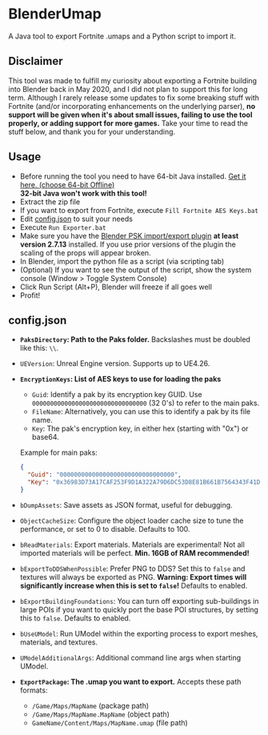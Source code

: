 # BlenderUmap
A Java tool to export Fortnite .umaps and a Python script to import it.

## Disclaimer
This tool was made to fulfill my curiosity about exporting a Fortnite building into Blender back in May 2020, and I did not plan to support this for long term. Although I rarely release some updates to fix some breaking stuff with Fortnite (and/or incorporating enhancements on the underlying parser), **no support will be given when it's about small issues, failing to use the tool properly, or adding support for more games.** Take your time to read the stuff below, and thank you for your understanding.

## Usage
* Before running the tool you need to have 64-bit Java installed. [Get it here. (choose 64-bit Offline)](https://www.java.com/en/download/manual.jsp)\
  **32-bit Java won't work with this tool!**
* Extract the zip file
* If you want to export from Fortnite, execute `Fill Fortnite AES Keys.bat`
* Edit [config.json](#configjson) to suit your needs
* Execute `Run Exporter.bat`
* Make sure you have the [Blender PSK import/export plugin](https://github.com/Befzz/blender3d_import_psk_psa) **at least version 2.7.13** installed. If you use prior versions of the plugin the scaling of the props will appear broken.
* In Blender, import the python file as a script (via scripting tab)
* (Optional) If you want to see the output of the script, show the system console (Window > Toggle System Console)
* Click Run Script (Alt+P), Blender will freeze if all goes well
* Profit!

## config.json
* **`PaksDirectory`: Path to the Paks folder.** Backslashes must be doubled like this: `\\`.
* `UEVersion`: Unreal Engine version. Supports up to UE4.26.
* **`EncryptionKeys`: List of AES keys to use for loading the paks**
  * `Guid`: Identify a pak by its encryption key GUID. Use `00000000000000000000000000000000` (32 0's) to refer to the main paks.
  * `FileName`: Alternatively, you can use this to identify a pak by its file name.
  * `Key`: The pak's encryption key, in either hex (starting with "0x") or base64.
  
  Example for main paks:
  ```json
  {
    "Guid": "00000000000000000000000000000000",
    "Key": "0x36983D73A17CAF253F9D1A322A79D6DC53D8E81B661B7564343F41D4835275D5"
  }
  ```
* `bDumpAssets`: Save assets as JSON format, useful for debugging.
* `ObjectCacheSize`: Configure the object loader cache size to tune the performance, or set to 0 to disable. Defaults to 100.
* `bReadMaterials`: Export materials. Materials are experimental! Not all imported materials will be perfect. **Min. 16GB of RAM recommended!**
* `bExportToDDSWhenPossible`: Prefer PNG to DDS? Set this to `false` and textures will always be exported as PNG. **Warning: Export times will significantly increase when this is set to `false`!** Defaults to enabled.
* `bExportBuildingFoundations`: You can turn off exporting sub-buildings in large POIs if you want to quickly port the base POI structures, by setting this to `false`. Defaults to enabled.
* `bUseUModel`: Run UModel within the exporting process to export meshes, materials, and textures.
* `UModelAdditionalArgs`: Additional command line args when starting UModel.
* **`ExportPackage`: The .umap you want to export.** Accepts these path formats:
  * `/Game/Maps/MapName` (package path)
  * `/Game/Maps/MapName.MapName` (object path)
  * `GameName/Content/Maps/MapName.umap` (file path)